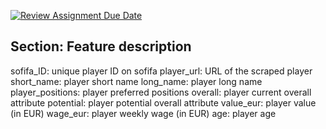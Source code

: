 [![Review Assignment Due Date](https://classroom.github.com/assets/deadline-readme-button-22041afd0340ce965d47ae6ef1cefeee28c7c493a6346c4f15d667ab976d596c.svg)](https://classroom.github.com/a/VuODydzp)
## Section: Feature description
sofifa_ID: unique player ID on sofifa
player_url: URL of the scraped player
short_name: player short name
long_name: player long name
player_positions: player preferred positions
overall: player current overall attribute
potential: player potential overall attribute
value_eur: player value (in EUR)
wage_eur: player weekly wage (in EUR)
age: player age
